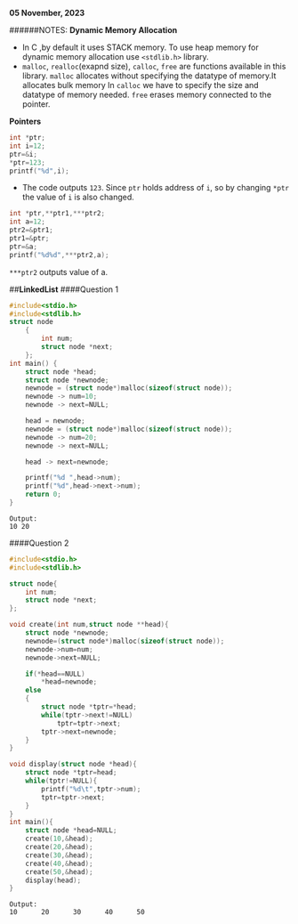 **05 November, 2023** 

######NOTES:
**Dynamic Memory Allocation**
+ In C ,by default it uses STACK memory. To use heap memory for dynamic memory allocation use `<stdlib.h>` library.
+ `malloc`, `realloc`(exapnd size), `calloc`, `free` are functions available in this library.
`malloc` allocates without specifying the datatype of memory.It allocates bulk memory
In `calloc` we have to specify the size and datatype of memory needed.
`free` erases memory connected to the pointer. 

**Pointers**
```c
int *ptr;
int i=12;
ptr=&i;
*ptr=123;
printf("%d",i); 
```
+ The code outputs `123`. Since `ptr` holds address of `i`, so by changing `*ptr` the value of `i` is also changed.

```c
int *ptr,**ptr1,***ptr2;
int a=12;
ptr2=&ptr1;
ptr1=&ptr;
ptr=&a;
printf("%d%d",***ptr2,a);
```
`***ptr2` outputs value of a.

##**LinkedList**
####Question 1

```c
#include<stdio.h>
#include<stdlib.h>
struct node
    {
        int num;
        struct node *next;
    };
int main() {
    struct node *head;
    struct node *newnode;
    newnode = (struct node*)malloc(sizeof(struct node));
    newnode -> num=10;
    newnode -> next=NULL;

    head = newnode;
    newnode = (struct node*)malloc(sizeof(struct node));
    newnode -> num=20;
    newnode -> next=NULL;

    head -> next=newnode;

    printf("%d ",head->num);
    printf("%d",head->next->num);
    return 0;
}
```
```
Output:
10 20
```

####Question 2
```c
#include<stdio.h>
#include<stdlib.h>

struct node{
    int num;
    struct node *next;
};

void create(int num,struct node **head){
    struct node *newnode;
    newnode=(struct node*)malloc(sizeof(struct node));
    newnode->num=num;
    newnode->next=NULL;

    if(*head==NULL)
        *head=newnode;
    else
    {
        struct node *tptr=*head;
        while(tptr->next!=NULL)
            tptr=tptr->next;
        tptr->next=newnode;
    }
}

void display(struct node *head){
    struct node *tptr=head;
    while(tptr!=NULL){
        printf("%d\t",tptr->num);
        tptr=tptr->next;
    }
}
int main(){
    struct node *head=NULL;
    create(10,&head);
    create(20,&head);
    create(30,&head);
    create(40,&head);
    create(50,&head);
    display(head);
}
```
```
Output:
10      20      30      40      50
```
